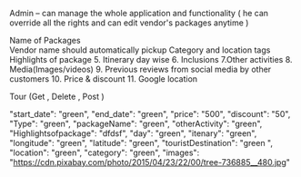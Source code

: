 

Admin – can manage the whole application and functionality ( he can override all the rights and can edit vendor's packages anytime )


 Name of Packages  
 Vendor name should automatically pickup 
 Category and location tags 
 Highlights of package 5. Itinerary day wise 6. Inclusions 7.Other activities 8. Media(Images/videos) 9. Previous reviews from social media by other customers 10. Price & discount 11. Google location


Tour (Get , Delete , Post )


  "start_date": "green",
    "end_date": "green",
    "price": "500",
    "discount": "50",
    "Type": "green",
    "packageName": "green",
    "otherActivity": "green",
    "Highlightsofpackage": "dfdsf",
            "day": "green",
            "itenary": "green",
            "longitude": "green",
            "latitude": "green",
    "touristDestination": "green ",
    "location": "green",
    "category": "green",
    "images": "https://cdn.pixabay.com/photo/2015/04/23/22/00/tree-736885__480.jpg"